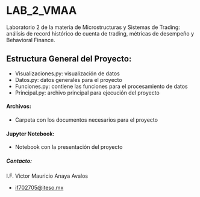 # LAB_2_VMAA
Laboratorio 2 de la materia de Microstructuras y Sistemas de Trading: análisis de record histórico de cuenta de trading, métricas de desempeño y Behavioral Finance.

## Estructura General del Proyecto:
- Visualizaciones.py: visualización de datos
- Datos.py: datos generales para el proyecto
- Funciones.py: contiene las funciones para el procesamiento de datos
- Principal.py: archivo principal para ejecución del proyecto

#### Archivos:
- Carpeta con los documentos necesarios para el proyecto

#### Jupyter Notebook:
- Notebook con la presentación del proyecto 





##### Contacto:
I.F. Victor Mauricio Anaya Avalos
 - if702705@iteso.mx
